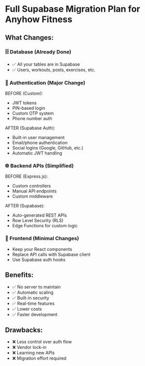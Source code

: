 # Full Supabase Migration Plan for Anyhow Fitness

## What Changes:

### 🗄️ Database (Already Done)
- ✅ All your tables are in Supabase
- ✅ Users, workouts, posts, exercises, etc.

### 🔐 Authentication (Major Change)
BEFORE (Custom):
- JWT tokens
- PIN-based login
- Custom OTP system
- Phone number auth

AFTER (Supabase Auth):
- Built-in user management
- Email/phone authentication
- Social logins (Google, GitHub, etc.)
- Automatic JWT handling

### 🌐 Backend APIs (Simplified)
BEFORE (Express.js):
- Custom controllers
- Manual API endpoints
- Custom middleware

AFTER (Supabase):
- Auto-generated REST APIs
- Row Level Security (RLS)
- Edge Functions for custom logic

### 📱 Frontend (Minimal Changes)
- Keep your React components
- Replace API calls with Supabase client
- Use Supabase auth hooks

## Benefits:
- ✅ No server to maintain
- ✅ Automatic scaling
- ✅ Built-in security
- ✅ Real-time features
- ✅ Lower costs
- ✅ Faster development

## Drawbacks:
- ❌ Less control over auth flow
- ❌ Vendor lock-in
- ❌ Learning new APIs
- ❌ Migration effort required